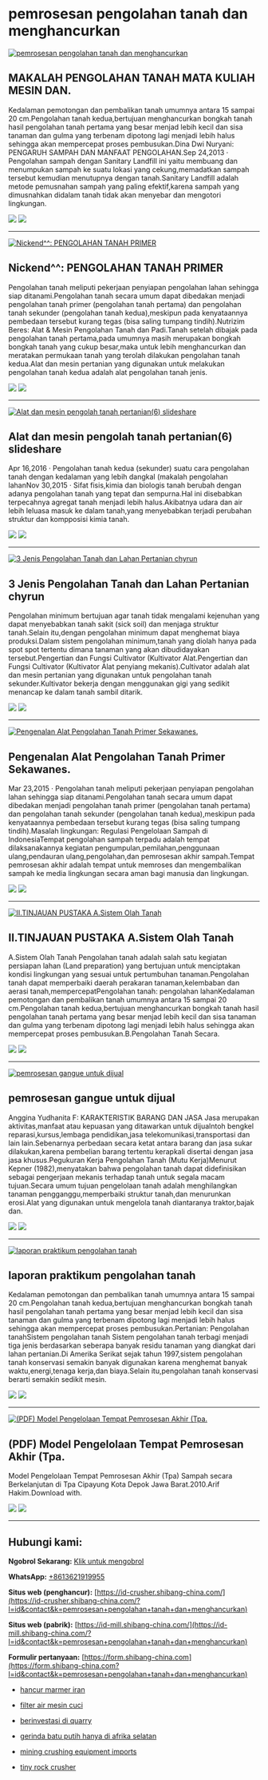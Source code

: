 # pemrosesan pengolahan tanah dan menghancurkan

<a href="https://swt.shibang-china.com/?l=id&img&k=pemrosesan+pengolahan+tanah+dan+menghancurkan" target="_blank">![pemrosesan pengolahan tanah dan menghancurkan](http://static.shibang-china.com/all-800x300/602.jpg)</a>

## MAKALAH PENGOLAHAN TANAH MATA KULIAH MESIN DAN.
Kedalaman pemotongan dan pembalikan tanah umumnya antara 15 sampai 20 cm.Pengolahan tanah kedua,bertujuan menghancurkan bongkah tanah hasil pengolahan tanah pertama yang besar menjad lebih kecil dan sisa tanaman dan gulma yang terbenam dipotong lagi menjadi lebih halus sehingga akan mempercepat proses pembusukan.Dina Dwi Nuryani: PENGARUH SAMPAH DAN MANFAAT PENGOLAHAN.Sep 24,2013 · Pengolahan sampah dengan Sanitary Landfill ini yaitu membuang dan menumpukan sampah ke suatu lokasi yang cekung,memadatkan sampah tersebut kemudian menutupnya dengan tanah.Sanitary Landfill adalah metode pemusnahan sampah yang paling efektif,karena sampah yang dimusnahkan didalam tanah tidak akan menyebar dan mengotori lingkungan.


<a href="https://whatsapp.shibangsoft.com/WhatsApp.php" target="_blank" title="WhatsApp">![](http://static.shibang-china.com/icon/whatsapp.png)</a> <a href="https://swt.shibang-china.com/?l=id&icon&k=pemrosesan+pengolahan+tanah+dan+menghancurkan" target="_blank">![](http://static.shibang-china.com/icon/chat-id.png)</a>

---

<a href="https://swt.shibang-china.com/?l=id&img&k=pemrosesan+pengolahan+tanah+dan+menghancurkan" target="_blank">![Nickend^^: PENGOLAHAN TANAH PRIMER](http://static.shibang-china.com/all-800x300/1065.jpg)</a>

## Nickend^^: PENGOLAHAN TANAH PRIMER
Pengolahan tanah meliputi pekerjaan penyiapan pengolahan lahan sehingga siap ditanami.Pengolahan tanah secara umum dapat dibedakan menjadi pengolahan tanah primer (pengolahan tanah pertama) dan pengolahan tanah sekunder (pengolahan tanah kedua),meskipun pada kenyataannya pembedaan tersebut kurang tegas (bisa saling tumpang tindih).Nutrizim Beres: Alat & Mesin Pengolahan Tanah dan Padi.Tanah setelah dibajak pada pengolahan tanah pertama,pada umumnya masih merupakan bongkah bongkah tanah yang cukup besar,maka untuk lebih menghancurkan dan meratakan permukaan tanah yang terolah dilakukan pengolahan tanah kedua.Alat dan mesin pertanian yang digunakan untuk melakukan pengolahan tanah kedua adalah alat pengolahan tanah jenis.


<a href="https://whatsapp.shibangsoft.com/WhatsApp.php" target="_blank" title="WhatsApp">![](http://static.shibang-china.com/icon/whatsapp.png)</a> <a href="https://swt.shibang-china.com/?l=id&icon&k=pemrosesan+pengolahan+tanah+dan+menghancurkan" target="_blank">![](http://static.shibang-china.com/icon/chat-id.png)</a>

---

<a href="https://swt.shibang-china.com/?l=id&img&k=pemrosesan+pengolahan+tanah+dan+menghancurkan" target="_blank">![Alat dan mesin pengolah tanah pertanian(6) slideshare](http://static.shibang-china.com/all-800x300/1135.jpg)</a>

## Alat dan mesin pengolah tanah pertanian(6) slideshare
Apr 16,2016 · Pengolahan tanah kedua (sekunder) suatu cara pengolahan tanah dengan kedalaman yang lebih dangkal (makalah pengolahan lahanNov 30,2015 · Sifat fisis,kimia dan biologis tanah berubah dengan adanya pengolahan tanah yang tepat dan sempurna.Hal ini disebabkan terpecahnya agregat tanah menjadi lebih halus.Akibatnya udara dan air lebih leluasa masuk ke dalam tanah,yang menyebabkan terjadi perubahan struktur dan kompposisi kimia tanah.


<a href="https://whatsapp.shibangsoft.com/WhatsApp.php" target="_blank" title="WhatsApp">![](http://static.shibang-china.com/icon/whatsapp.png)</a> <a href="https://swt.shibang-china.com/?l=id&icon&k=pemrosesan+pengolahan+tanah+dan+menghancurkan" target="_blank">![](http://static.shibang-china.com/icon/chat-id.png)</a>

---

<a href="https://swt.shibang-china.com/?l=id&img&k=pemrosesan+pengolahan+tanah+dan+menghancurkan" target="_blank">![3 Jenis Pengolahan Tanah dan Lahan Pertanian chyrun](http://static.shibang-china.com/all-800x300/528.jpg)</a>

## 3 Jenis Pengolahan Tanah dan Lahan Pertanian chyrun
Pengolahan minimum bertujuan agar tanah tidak mengalami kejenuhan yang dapat menyebabkan tanah sakit (sick soil) dan menjaga struktur tanah.Selain itu,dengan pengolahan minimum dapat menghemat biaya produksi.Dalam sistem pengolahan minimum,tanah yang diolah hanya pada spot spot tertentu dimana tanaman yang akan dibudidayakan tersebut.Pengertian dan Fungsi Cultivator (Kultivator Alat.Pengertian dan Fungsi Cultivator (Kultivator Alat penyiang mekanis).Cultivator adalah alat dan mesin pertanian yang digunakan untuk pengolahan tanah sekunder.Kultivator bekerja dengan menggunakan gigi yang sedikit menancap ke dalam tanah sambil ditarik.


<a href="https://whatsapp.shibangsoft.com/WhatsApp.php" target="_blank" title="WhatsApp">![](http://static.shibang-china.com/icon/whatsapp.png)</a> <a href="https://swt.shibang-china.com/?l=id&icon&k=pemrosesan+pengolahan+tanah+dan+menghancurkan" target="_blank">![](http://static.shibang-china.com/icon/chat-id.png)</a>

---

<a href="https://swt.shibang-china.com/?l=id&img&k=pemrosesan+pengolahan+tanah+dan+menghancurkan" target="_blank">![Pengenalan Alat Pengolahan Tanah Primer Sekawanes.](http://static.shibang-china.com/all-800x300/1012.jpg)</a>

## Pengenalan Alat Pengolahan Tanah Primer Sekawanes.
Mar 23,2015 · Pengolahan tanah meliputi pekerjaan penyiapan pengolahan lahan sehingga siap ditanami.Pengolahan tanah secara umum dapat dibedakan menjadi pengolahan tanah primer (pengolahan tanah pertama) dan pengolahan tanah sekunder (pengolahan tanah kedua),meskipun pada kenyataannya pembedaan tersebut kurang tegas (bisa saling tumpang tindih).Masalah lingkungan: Regulasi Pengelolaan Sampah di IndonesiaTempat pengolahan sampah terpadu adalah tempat dilaksanakannya kegiatan pengumpulan,pemilahan,penggunaan ulang,pendauran ulang,pengolahan,dan pemrosesan akhir sampah.Tempat pemrosesan akhir adalah tempat untuk memroses dan mengembalikan sampah ke media lingkungan secara aman bagi manusia dan lingkungan.


<a href="https://whatsapp.shibangsoft.com/WhatsApp.php" target="_blank" title="WhatsApp">![](http://static.shibang-china.com/icon/whatsapp.png)</a> <a href="https://swt.shibang-china.com/?l=id&icon&k=pemrosesan+pengolahan+tanah+dan+menghancurkan" target="_blank">![](http://static.shibang-china.com/icon/chat-id.png)</a>

---

<a href="https://swt.shibang-china.com/?l=id&img&k=pemrosesan+pengolahan+tanah+dan+menghancurkan" target="_blank">![II.TINJAUAN PUSTAKA A.Sistem Olah Tanah](http://static.shibang-china.com/all-800x300/960.jpg)</a>

## II.TINJAUAN PUSTAKA A.Sistem Olah Tanah
A.Sistem Olah Tanah Pengolahan tanah adalah salah satu kegiatan persiapan lahan (Land preparation) yang bertujuan untuk menciptakan kondisi lingkungan yang sesuai untuk pertumbuhan tanaman.Pengolahan tanah dapat memperbaiki daerah perakaran tanaman,kelembaban dan aerasi tanah,mempercepatPengolahan tanah: pengolahan lahanKedalaman pemotongan dan pembalikan tanah umumnya antara 15 sampai 20 cm.Pengolahan tanah kedua,bertujuan menghancurkan bongkah tanah hasil pengolahan tanah pertama yang besar menjad lebih kecil dan sisa tanaman dan gulma yang terbenam dipotong lagi menjadi lebih halus sehingga akan mempercepat proses pembusukan.B.Pengolahan Tanah Secara.


<a href="https://whatsapp.shibangsoft.com/WhatsApp.php" target="_blank" title="WhatsApp">![](http://static.shibang-china.com/icon/whatsapp.png)</a> <a href="https://swt.shibang-china.com/?l=id&icon&k=pemrosesan+pengolahan+tanah+dan+menghancurkan" target="_blank">![](http://static.shibang-china.com/icon/chat-id.png)</a>

---

<a href="https://swt.shibang-china.com/?l=id&img&k=pemrosesan+pengolahan+tanah+dan+menghancurkan" target="_blank">![pemrosesan gangue untuk dijual](http://static.shibang-china.com/all-800x300/1230.jpg)</a>

## pemrosesan gangue untuk dijual
Anggina Yudhanita F: KARAKTERISTIK BARANG DAN JASA Jasa merupakan aktivitas,manfaat atau kepuasan yang ditawarkan untuk dijualntoh bengkel reparasi,kursus,lembaga pendidikan,jasa telekomunikasi,transportasi dan lain lain.Sebenarnya perbedaan secara ketat antara barang dan jasa sukar dilakukan,karena pembelian barang tertentu kerapkali disertai dengan jasa jasa khusus.Pegukuran Kerja Pengolahan Tanah (Mutu Kerja)Menurut Kepner (1982),menyatakan bahwa pengolahan tanah dapat didefinisikan sebagai pengerjaan mekanis terhadap tanah untuk segala macam tujuan.Secara umum tujuan pengelolaan tanah adalah menghilangkan tanaman pengganggu,memperbaiki struktur tanah,dan menurunkan erosi.Alat yang digunakan untuk mengelola tanah diantaranya traktor,bajak dan.


<a href="https://whatsapp.shibangsoft.com/WhatsApp.php" target="_blank" title="WhatsApp">![](http://static.shibang-china.com/icon/whatsapp.png)</a> <a href="https://swt.shibang-china.com/?l=id&icon&k=pemrosesan+pengolahan+tanah+dan+menghancurkan" target="_blank">![](http://static.shibang-china.com/icon/chat-id.png)</a>

---

<a href="https://swt.shibang-china.com/?l=id&img&k=pemrosesan+pengolahan+tanah+dan+menghancurkan" target="_blank">![laporan praktikum pengolahan tanah](http://static.shibang-china.com/all-800x300/187.jpg)</a>

## laporan praktikum pengolahan tanah
Kedalaman pemotongan dan pembalikan tanah umumnya antara 15 sampai 20 cm.Pengolahan tanah kedua,bertujuan menghancurkan bongkah tanah hasil pengolahan tanah pertama yang besar menjad lebih kecil dan sisa tanaman dan gulma yang terbenam dipotong lagi menjadi lebih halus sehingga akan mempercepat proses pembusukan.Pertanian: Pengolahan tanahSistem pengolahan tanah Sistem pengolahan tanah terbagi menjadi tiga jenis berdasarkan seberapa banyak residu tanaman yang diangkat dari lahan pertanian.Di Amerika Serikat sejak tahun 1997,sistem pengolahan tanah konservasi semakin banyak digunakan karena menghemat banyak waktu,energi,tenaga kerja,dan biaya.Selain itu,pengolahan tanah konservasi berarti semakin sedikit mesin.


<a href="https://whatsapp.shibangsoft.com/WhatsApp.php" target="_blank" title="WhatsApp">![](http://static.shibang-china.com/icon/whatsapp.png)</a> <a href="https://swt.shibang-china.com/?l=id&icon&k=pemrosesan+pengolahan+tanah+dan+menghancurkan" target="_blank">![](http://static.shibang-china.com/icon/chat-id.png)</a>

---

<a href="https://swt.shibang-china.com/?l=id&img&k=pemrosesan+pengolahan+tanah+dan+menghancurkan" target="_blank">![(PDF) Model Pengelolaan Tempat Pemrosesan Akhir (Tpa.](http://static.shibang-china.com/all-800x300/41.jpg)</a>

## (PDF) Model Pengelolaan Tempat Pemrosesan Akhir (Tpa.
Model Pengelolaan Tempat Pemrosesan Akhir (Tpa) Sampah secara Berkelanjutan di Tpa Cipayung Kota Depok Jawa Barat.2010.Arif Hakim.Download with.

<a href="https://whatsapp.shibangsoft.com/WhatsApp.php" target="_blank" title="WhatsApp">![](http://static.shibang-china.com/icon/whatsapp.png)</a> <a href="https://swt.shibang-china.com/?l=id&icon&k=pemrosesan+pengolahan+tanah+dan+menghancurkan" target="_blank">![](http://static.shibang-china.com/icon/chat-id.png)</a>

---
## Hubungi kami:

**Ngobrol Sekarang:** [Klik untuk mengobrol](https://swt.shibang-china.com?l=id&contact&k=pemrosesan+pengolahan+tanah+dan+menghancurkan)

**WhatsApp:**  [+8613621919955](https://whatsapp.shibangsoft.com/WhatsApp.php)

**Situs web (penghancur):** [https://id-crusher.shibang-china.com/](https://id-crusher.shibang-china.com/?l=id&contact&k=pemrosesan+pengolahan+tanah+dan+menghancurkan)

**Situs web (pabrik):** [https://id-mill.shibang-china.com/](https://id-mill.shibang-china.com/?l=id&contact&k=pemrosesan+pengolahan+tanah+dan+menghancurkan)

**Formulir pertanyaan:** [https://form.shibang-china.com](https://form.shibang-china.com?l=id&contact&k=pemrosesan+pengolahan+tanah+dan+menghancurkan)

* [hancur marmer iran](../11/hancur%20marmer%20iran.md)

* [filter air mesin cuci](../13/filter%20air%20mesin%20cuci.md)

* [berinvestasi di quarry](../13/berinvestasi%20di%20quarry.md)

* [gerinda batu putih hanya di afrika selatan](../15/gerinda%20batu%20putih%20hanya%20di%20afrika%20selatan.md)

* [mining crushing equipment imports](../12/mining%20crushing%20equipment%20imports.md)

* [tiny rock crusher](../14/tiny%20rock%20crusher.md)